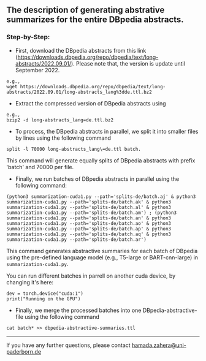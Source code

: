 ## The description of generating abstrative summarizes for the entire DBpedia abstracts. 

### Step-by-Step: 

* First, download the DBpedia abstracts from this link (https://downloads.dbpedia.org/repo/dbpedia/text/long-abstracts/2022.09.01/). Please note that, the version is update until September 2022.
  
```
e.g.,
wget https://downloads.dbpedia.org/repo/dbpedia/text/long-abstracts/2022.09.01/long-abstracts_lang%3dde.ttl.bz2
```

* Extract the compressed version of DBpedia abstracts using 
  
```
e.g., 
bzip2 -d long-abstracts_lang=de.ttl.bz2
```

* To process, the DBpedia abstracts in parallel, we split it into smaller files by lines using the following command

```
split -l 70000 long-abstracts_lang\=de.ttl batch.
```
This command will generate equally splits of DBpedia abstracts with prefix 'batch' and 70000 per file.

* Finally, we run batches of DBpedia abstracts in parallel using the following command: 

```
(python3 summarization-cuda1.py --path='splits-de/batch.aj' & python3 summarization-cuda1.py --path='splits-de/batch.ak' & python3 summarization-cuda1.py --path='splits-de/batch.al' & python3 summarization-cuda1.py --path='splits-de/batch.am') ; (python3 summarization-cuda1.py --path='splits-de/batch.an' & python3 summarization-cuda1.py --path='splits-de/batch.ao' & python3 summarization-cuda1.py --path='splits-de/batch.ap' & python3 summarization-cuda1.py --path='splits-de/batch.aq' & python3 summarization-cuda1.py --path='splits-de/batch.ar')
```

This command generates abstractive summaries for each batch of DBpedia using the pre-defined language model (e.g., T5-large or BART-cnn-large) in ```summarization-cuda1.py```. 

You can run different batches in parrell on another cuda device, by changing it's here:

```
dev = torch.device("cuda:1") 
print("Running on the GPU")
```

* Finally, we merge the processed batches into one DBpedia-abstractive-file using the following command

```
cat batch* >> dbpedia-abstractive-summaries.ttl
```

---

If you have any further questions, please contact [hamada.zahera@uni-paderborn.de](mailto:hamada.zahera@uni-paderborn.de)